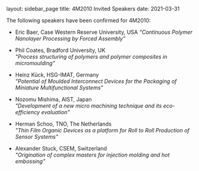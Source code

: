 layout: sidebar_page
title: 4M2010 Invited Speakers
date: 2021-03-31

<!--break-->
The following speakers have been confirmed for 4M2010:  

* Eric Baer, Case Western Reserve University, USA 
 *“Continuous Polymer Nanolayer Processing by Forced Assembly”*  
 
* Phil Coates, Bradford University, UK   
 *"Process structuring of polymers and polymer composites in micromoulding"*  

* Heinz Kück, HSG-IMAT, Germany    
 *"Potential of Moulded Interconnect Devices for the Packaging of Miniature Multifunctional Systems"*  

* Nozomu Mishima, AIST, Japan   
  *"Development of a new micro machining technique and its eco-efficiency evaluation"*  

* Herman Schoo, TNO, The Netherlands  
  *"Thin Film Organic Devices as a platform for Roll to Roll Production of Sensor Systems"*  

* Alexander Stuck, CSEM, Switzerland   
*"Origination of complex masters for injection molding and hot embossing"*